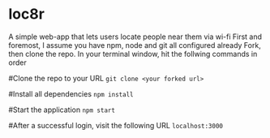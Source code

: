 # loc8r
A simple web-app that lets users locate people near them via wi-fi
First and foremost, I assume you have npm, node and git all configured already
Fork, then clone the repo.
In your terminal window, hit the follwing commands in order

#Clone the repo to your URL
`git clone <your forked url>`

#Install all dependencies
`npm install`

#Start the application
`npm start`

#After a successful login, visit the following URL
`localhost:3000`